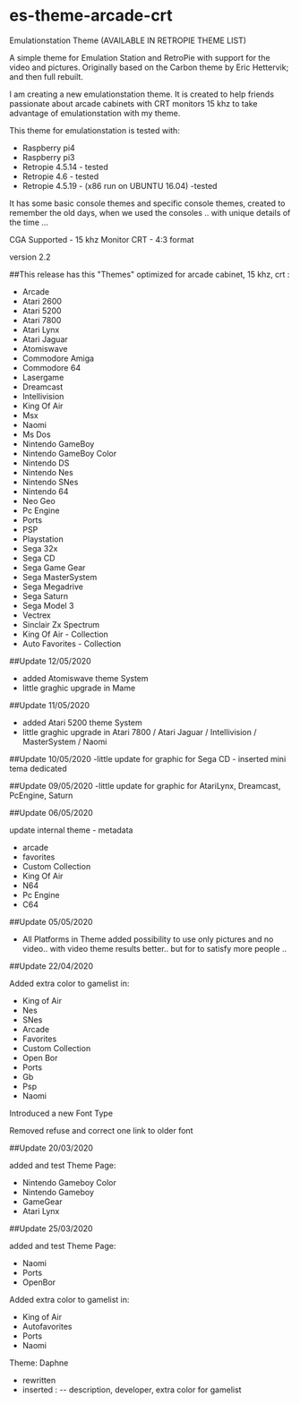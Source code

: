 # es-theme-arcade-crt
Emulationstation Theme
(AVAILABLE IN RETROPIE THEME LIST)

A simple theme for Emulation Station and RetroPie with support for the video and pictures.
Originally based on the Carbon theme by Eric Hettervik; and then full rebuilt.

I am creating a new emulationstation theme. It is created to help friends passionate about arcade cabinets with CRT monitors 15 khz to take advantage of emulationstation with my theme.

This theme for emulationstation is tested with:
- Raspberry pi4
- Raspberry pi3
- Retropie 4.5.14 - tested
- Retropie 4.6 - tested
- Retropie 4.5.19 - (x86 run on UBUNTU 16.04) -tested

It has some basic console themes and specific console themes, created to remember the old days, when we used the consoles .. with unique details of the time ...

CGA Supported - 15 khz Monitor CRT - 4:3 format

version 2.2

##This release has this "Themes" optimized for arcade cabinet, 15 khz, crt :

- Arcade
- Atari 2600
- Atari 5200
- Atari 7800
- Atari Lynx
- Atari Jaguar
- Atomiswave
- Commodore Amiga 
- Commodore 64
- Lasergame
- Dreamcast
- Intellivision
- King Of Air
- Msx
- Naomi
- Ms Dos
- Nintendo GameBoy
- Nintendo GameBoy Color
- Nintendo DS
- Nintendo Nes
- Nintendo SNes
- Nintendo 64
- Neo Geo
- Pc Engine
- Ports
- PSP
- Playstation
- Sega 32x
- Sega CD
- Sega Game Gear
- Sega MasterSystem
- Sega Megadrive
- Sega Saturn
- Sega Model 3
- Vectrex
- Sinclair Zx Spectrum
- King Of Air - Collection
- Auto Favorites - Collection

##Update 12/05/2020
- added Atomiswave theme System
- little graghic upgrade in Mame

##Update 11/05/2020
- added Atari 5200 theme System
- little graghic upgrade in Atari 7800 / Atari Jaguar / Intellivision / MasterSystem / Naomi

##Update 10/05/2020
-little update for graphic for Sega CD - inserted mini tema dedicated

##Update 09/05/2020
-little update for graphic for AtariLynx, Dreamcast, PcEngine, Saturn

##Update 06/05/2020

update internal theme - metadata
- arcade
- favorites
- Custom Collection
- King Of Air
- N64
- Pc Engine
- C64

##Update 05/05/2020

- All Platforms in Theme
added possibility to use only pictures and no video.. 
with video theme results better.. but for to satisfy more people ..

##Update 22/04/2020

Added extra color to gamelist in:
- King of Air
- Nes
- SNes
- Arcade
- Favorites
- Custom Collection
- Open Bor
- Ports
- Gb
- Psp
- Naomi

Introduced a new Font Type

Removed refuse and correct one link to older font


##Update 20/03/2020

added and test Theme Page:
- Nintendo Gameboy Color
- Nintendo Gameboy
- GameGear
- Atari Lynx

##Update 25/03/2020

added and test Theme Page:
- Naomi
- Ports
- OpenBor

Added extra color to gamelist in:
- King of Air
- Autofavorites
- Ports
- Naomi

Theme: Daphne
- rewritten
- inserted : 
-- description, developer, extra color for gamelist






